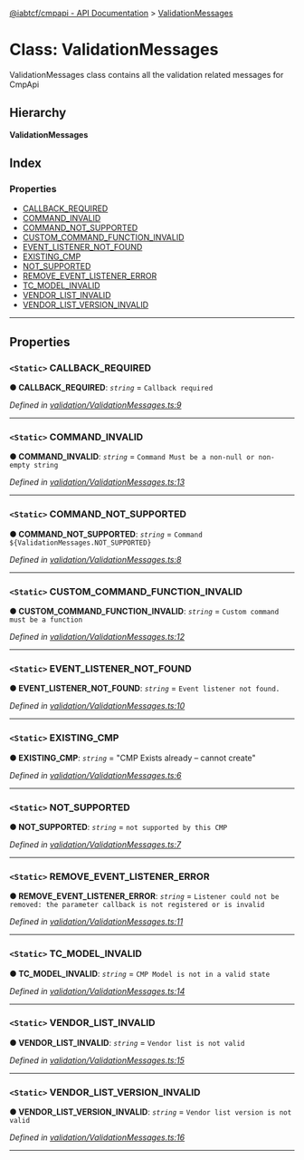 [@iabtcf/cmpapi - API Documentation](../README.md) > [ValidationMessages](../classes/validationmessages.md)

# Class: ValidationMessages

ValidationMessages class contains all the validation related messages for CmpApi

## Hierarchy

**ValidationMessages**

## Index

### Properties

* [CALLBACK_REQUIRED](validationmessages.md#callback_required)
* [COMMAND_INVALID](validationmessages.md#command_invalid)
* [COMMAND_NOT_SUPPORTED](validationmessages.md#command_not_supported)
* [CUSTOM_COMMAND_FUNCTION_INVALID](validationmessages.md#custom_command_function_invalid)
* [EVENT_LISTENER_NOT_FOUND](validationmessages.md#event_listener_not_found)
* [EXISTING_CMP](validationmessages.md#existing_cmp)
* [NOT_SUPPORTED](validationmessages.md#not_supported)
* [REMOVE_EVENT_LISTENER_ERROR](validationmessages.md#remove_event_listener_error)
* [TC_MODEL_INVALID](validationmessages.md#tc_model_invalid)
* [VENDOR_LIST_INVALID](validationmessages.md#vendor_list_invalid)
* [VENDOR_LIST_VERSION_INVALID](validationmessages.md#vendor_list_version_invalid)

---

## Properties

<a id="callback_required"></a>

### `<Static>` CALLBACK_REQUIRED

**● CALLBACK_REQUIRED**: *`string`* =  `Callback required`

*Defined in [validation/ValidationMessages.ts:9](https://github.com/chrispaterson/iabtcf/blob/aa3fc72/modules/cmpapi/src/validation/ValidationMessages.ts#L9)*

___
<a id="command_invalid"></a>

### `<Static>` COMMAND_INVALID

**● COMMAND_INVALID**: *`string`* =  `Command Must be a non-null or non-empty string`

*Defined in [validation/ValidationMessages.ts:13](https://github.com/chrispaterson/iabtcf/blob/aa3fc72/modules/cmpapi/src/validation/ValidationMessages.ts#L13)*

___
<a id="command_not_supported"></a>

### `<Static>` COMMAND_NOT_SUPPORTED

**● COMMAND_NOT_SUPPORTED**: *`string`* =  `Command ${ValidationMessages.NOT_SUPPORTED}`

*Defined in [validation/ValidationMessages.ts:8](https://github.com/chrispaterson/iabtcf/blob/aa3fc72/modules/cmpapi/src/validation/ValidationMessages.ts#L8)*

___
<a id="custom_command_function_invalid"></a>

### `<Static>` CUSTOM_COMMAND_FUNCTION_INVALID

**● CUSTOM_COMMAND_FUNCTION_INVALID**: *`string`* =  `Custom command must be a function`

*Defined in [validation/ValidationMessages.ts:12](https://github.com/chrispaterson/iabtcf/blob/aa3fc72/modules/cmpapi/src/validation/ValidationMessages.ts#L12)*

___
<a id="event_listener_not_found"></a>

### `<Static>` EVENT_LISTENER_NOT_FOUND

**● EVENT_LISTENER_NOT_FOUND**: *`string`* =  `Event listener not found.`

*Defined in [validation/ValidationMessages.ts:10](https://github.com/chrispaterson/iabtcf/blob/aa3fc72/modules/cmpapi/src/validation/ValidationMessages.ts#L10)*

___
<a id="existing_cmp"></a>

### `<Static>` EXISTING_CMP

**● EXISTING_CMP**: *`string`* = "CMP Exists already – cannot create"

*Defined in [validation/ValidationMessages.ts:6](https://github.com/chrispaterson/iabtcf/blob/aa3fc72/modules/cmpapi/src/validation/ValidationMessages.ts#L6)*

___
<a id="not_supported"></a>

### `<Static>` NOT_SUPPORTED

**● NOT_SUPPORTED**: *`string`* =  `not supported by this CMP`

*Defined in [validation/ValidationMessages.ts:7](https://github.com/chrispaterson/iabtcf/blob/aa3fc72/modules/cmpapi/src/validation/ValidationMessages.ts#L7)*

___
<a id="remove_event_listener_error"></a>

### `<Static>` REMOVE_EVENT_LISTENER_ERROR

**● REMOVE_EVENT_LISTENER_ERROR**: *`string`* =  `Listener could not be removed: the parameter callback is not registered or is invalid`

*Defined in [validation/ValidationMessages.ts:11](https://github.com/chrispaterson/iabtcf/blob/aa3fc72/modules/cmpapi/src/validation/ValidationMessages.ts#L11)*

___
<a id="tc_model_invalid"></a>

### `<Static>` TC_MODEL_INVALID

**● TC_MODEL_INVALID**: *`string`* =  `CMP Model is not in a valid state`

*Defined in [validation/ValidationMessages.ts:14](https://github.com/chrispaterson/iabtcf/blob/aa3fc72/modules/cmpapi/src/validation/ValidationMessages.ts#L14)*

___
<a id="vendor_list_invalid"></a>

### `<Static>` VENDOR_LIST_INVALID

**● VENDOR_LIST_INVALID**: *`string`* =  `Vendor list is not valid`

*Defined in [validation/ValidationMessages.ts:15](https://github.com/chrispaterson/iabtcf/blob/aa3fc72/modules/cmpapi/src/validation/ValidationMessages.ts#L15)*

___
<a id="vendor_list_version_invalid"></a>

### `<Static>` VENDOR_LIST_VERSION_INVALID

**● VENDOR_LIST_VERSION_INVALID**: *`string`* =  `Vendor list version is not valid`

*Defined in [validation/ValidationMessages.ts:16](https://github.com/chrispaterson/iabtcf/blob/aa3fc72/modules/cmpapi/src/validation/ValidationMessages.ts#L16)*

___

